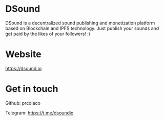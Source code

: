 # DSound
DSound is a decentralized sound publishing and monetization platform based on Blockchain and IPFS technology. Just publish your sounds and get paid by the likes of your followers! :)

# Website

https://dsound.io

# Get in touch

Github: prcolaco

Telegram: https://t.me/dsoundio
